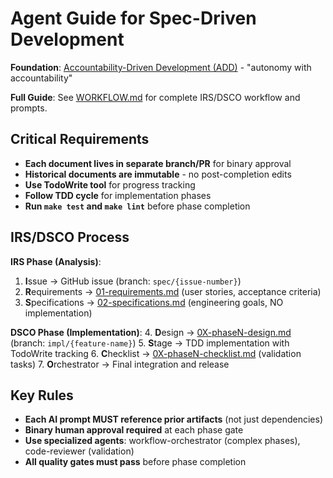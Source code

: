 # Agent Guide for Spec-Driven Development

**Foundation**: [Accountability-Driven Development (ADD)](https://ihack.us/2025/08/22/add-the-beat-accountability-driven-development-in-an-ai-world/) - "autonomy with accountability"

**Full Guide**: See [WORKFLOW.md](./WORKFLOW.md) for complete IRS/DSCO workflow and prompts.

## Critical Requirements

- **Each document lives in separate branch/PR** for binary approval
- **Historical documents are immutable** - no post-completion edits
- **Use TodoWrite tool** for progress tracking
- **Follow TDD cycle** for implementation phases
- **Run `make test` and `make lint`** before phase completion

## IRS/DSCO Process

**IRS Phase (Analysis)**:
1. **I**ssue → GitHub issue (branch: `spec/{issue-number}`)
2. **R**equirements → [01-requirements.md](./100/01-requirements.md) (user stories, acceptance criteria)
3. **S**pecifications → [02-specifications.md](./100/02-specifications.md) (engineering goals, NO implementation)

**DSCO Phase (Implementation)**:
4. **D**esign → [0X-phaseN-design.md](./100/03-phase1-design.md) (branch: `impl/{feature-name}`)
5. **S**tage → TDD implementation with TodoWrite tracking
6. **C**hecklist → [0X-phaseN-checklist.md](./100/04-phase1-checklist.md) (validation tasks)
7. **O**rchestrator → Final integration and release

## Key Rules

- **Each AI prompt MUST reference prior artifacts** (not just dependencies)
- **Binary human approval required** at each phase gate
- **Use specialized agents**: workflow-orchestrator (complex phases), code-reviewer (validation)
- **All quality gates must pass** before phase completion